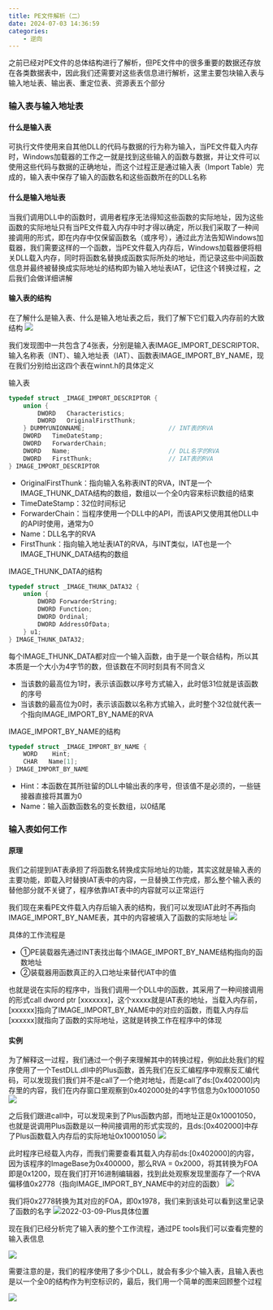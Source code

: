 ```yaml
---
title: PE文件解析（二）
date: 2024-07-03 14:36:59
categories: 
    - 逆向
---
```


之前已经对PE文件的总体结构进行了解析，但PE文件中的很多重要的数据还存放在各类数据表中，因此我们还需要对这些表信息进行解析，这里主要包块输入表与输入地址表、输出表、重定位表、资源表五个部分

### 输入表与输入地址表

#### 什么是输入表
可执行文件使用来自其他DLL的代码与数据的行为称为输入，当PE文件载入内存时，Windows加载器的工作之一就是找到这些输入的函数与数据，并让文件可以使用这些代码与数据的正确地址，而这个过程正是通过输入表（Import Table）完成的，输入表中保存了输入的函数名和这些函数所在的DLL名称

<!-- more -->

#### 什么是输入地址表
当我们调用DLL中的函数时，调用者程序无法得知这些函数的实际地址，因为这些函数的实际地址只有当PE文件载入内存中时才得以确定，所以我们采取了一种间接调用的形式，即在内存中仅保留函数名（或序号），通过此方法告知Windows加载器，我们需要这样的一个函数，当PE文件载入内存后，Windows加载器便将相关DLL载入内存，同时将函数名替换成函数实际所处的地址，而记录这些中间函数信息并最终被替换成实际地址的结构即为输入地址表IAT，记住这个转换过程，之后我们会做详细讲解

#### 输入表的结构
在了解什么是输入表、什么是输入地址表之后，我们了解下它们载入内存前的大致结构
![](https://cdn.jsdelivr.net/gh/colaxianyu/imgbed/img/2024-07-03-输入表.png)

我们发现图中一共包含了4张表，分别是输入表IMAGE_IMPORT_DESCRIPTOR、输入名称表（INT）、输入地址表（IAT）、函数表IMAGE_IMPORT_BY_NAME，现在我们分别给出这四个表在winnt.h的具体定义

输入表
~~~c++
typedef struct _IMAGE_IMPORT_DESCRIPTOR {
    union {
        DWORD   Characteristics;            
        DWORD   OriginalFirstThunk;         
    } DUMMYUNIONNAME;                       // INT表的RVA
    DWORD   TimeDateStamp;                  
    DWORD   ForwarderChain;                 
    DWORD   Name;                           // DLL名字的RVA
    DWORD   FirstThunk;                     // IAT表的RVA
} IMAGE_IMPORT_DESCRIPTOR
~~~

- OriginalFirstThunk：指向输入名称表INT的RVA，INT是一个IMAGE_THUNK_DATA结构的数组，数组以一个全0内容来标识数组的结束
- TimeDateStamp：32位时间标记
- ForwarderChain：当程序使用一个DLL中的API，而该API又使用其他DLL中的API时使用，通常为0
- Name：DLL名字的RVA
- FirstThunk：指向输入地址表IAT的RVA，与INT类似，IAT也是一个IMAGE_THUNK_DATA结构的数组

IMAGE_THUNK_DATA的结构
~~~c++
typedef struct _IMAGE_THUNK_DATA32 {
    union {
        DWORD ForwarderString;      
        DWORD Function;             
        DWORD Ordinal;
        DWORD AddressOfData;        
    } u1;                                   
} IMAGE_THUNK_DATA32;
~~~
每个IMAGE_THUNK_DATA都对应一个输入函数，由于是一个联合结构，所以其本质是一个大小为4字节的数，但该数在不同时刻具有不同含义  

- 当该数的最高位为1时，表示该函数以序号方式输入，此时低31位就是该函数的序号
- 当该数的最高位为0时，表示该函数以名称方式输入，此时整个32位就代表一个指向IMAGE_IMPORT_BY_NAME的RVA

IMAGE_IMPORT_BY_NAME的结构
~~~c++
typedef struct _IMAGE_IMPORT_BY_NAME {
    WORD    Hint;
    CHAR   Name[1];
} IMAGE_IMPORT_BY_NAME
~~~

- Hint：本函数在其所驻留的DLL中输出表的序号，但该值不是必须的，一些链接器直接将其置为0
- Name：输入函数函数名的变长数组，以0结尾

### 输入表如何工作
#### 原理
我们之前提到IAT表承担了将函数名转换成实际地址的功能，其实这就是输入表的主要功能，即载入时替换IAT表中的内容，一旦替换工作完成，那么整个输入表的替他部分就不关键了，程序依靠IAT表中的内容就可以正常运行

我们现在来看PE文件载入内存后输入表的结构，我们可以发现IAT此时不再指向IMAGE_IMPORT_BY_NAME表，其中的内容被填入了函数的实际地址
![](https://cdn.jsdelivr.net/gh/colaxianyu/imgbed/img/2024-07-03-载入后输入表.png)

具体的工作流程是

- ①PE装载器先通过INT表找出每个IMAGE_IMPORT_BY_NAME结构指向的函数地址
- ②装载器用函数真正的入口地址来替代IAT中的值

也就是说在实际的程序中，当我们调用一个DLL中的函数，其采用了一种间接调用的形式call dword ptr [xxxxxxx]，这个xxxxx就是IAT表的地址，当载入内存前，[xxxxxx]指向了IMAGE_IMPORT_BY_NAME中的对应的函数，而载入内存后[xxxxxx]就指向了函数的实际地址，这就是转换工作在程序中的体现

#### 实例

为了解释这一过程，我们通过一个例子来理解其中的转换过程，例如此处我们的程序使用了一个TestDLL.dll中的Plus函数，首先我们在反汇编程序中观察反汇编代码，可以发现我们我们并不是call了一个绝对地址，而是call了ds:[0x402000]内存里的内容，我们在内存窗口里观察到0x402000处的4字节信息为0x10001050
![](https://cdn.jsdelivr.net/gh/colaxianyu/imgbed/img/2024-07-03-反汇编.png)

之后我们跟进call中，可以发现来到了Plus函数内部，而地址正是0x10001050，也就是说调用Plus函数是以一种间接调用的形式实现的，且ds:[0x402000]中存了Plus函数载入内存后的实际地址0x10001050
![](https://cdn.jsdelivr.net/gh/colaxianyu/imgbed/img/2024-07-03-DllTest.png)

此时程序已经载入内存，而我们需要查看其载入内存前ds:[0x402000]的内容，因为该程序的ImageBase为0x400000，那么RVA = 0x2000，将其转换为FOA即是0x1200，现在我们打开16进制编辑器，找到此处观察发现里面存了一个RVA偏移值0x2778（指向IMAGE_IMPORT_BY_NAME中的对应的函数）
![](https://cdn.jsdelivr.net/gh/colaxianyu/imgbed/img/2024-07-03-Plus偏移.png)

我们将0x2778转换为其对应的FOA，即0x1978，我们来到该处可以看到这里记录了函数的名字
![2022-03-09-Plus具体位置](https://cdn.jsdelivr.net/gh/colaxianyu/imgbed/img/2024-07-03-Plus具体位置.png)

现在我们已经分析完了输入表的整个工作流程，通过PE tools我们可以查看完整的输入表信息

![](https://cdn.jsdelivr.net/gh/colaxianyu/imgbed/img/2024-07-03-Plus.png)

需要注意的是，我们的程序使用了多少个DLL，就会有多少个输入表，且输入表也是以一个全0的结构作为判空标识的，最后，我们用一个简单的图来回顾整个过程

![](https://cdn.jsdelivr.net/gh/colaxianyu/imgbed/img/2024-07-03-总结.png)
